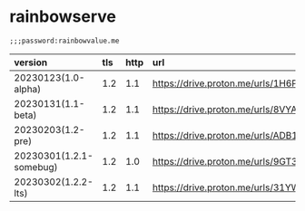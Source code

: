 # rainbowserve

```common-lisp
;;;password:rainbowvalue.me

```

|version|tls|http|url|md5|
|:---|:---|:---|:---|:--|
|20230123(1.0-alpha)|1.2|1.1|https://drive.proton.me/urls/1H6PEVJSXW#yPWLU0pCu3f9|"e778d210ec0c1a1c6e2135ba6209e5d1"|
|20230131(1.1-beta)|1.2|1.1|https://drive.proton.me/urls/8VYA8HZPZC#DVJ9wApeTEWc|"64dc953c31ac7d46ecd6a7480fe297b5"|
|20230203(1.2-pre)|1.2|1.1|https://drive.proton.me/urls/ADB1EFMY20#z8U40HuxIHNo|"04e2808815f90f1c050f63a1e8c74b00"|
|20230301(1.2.1-somebug)|1.2|1.0|https://drive.proton.me/urls/9GT3WTW8WG#mXjSptV5IFYZ|"af3d8a6bb2d6fe52c5bee5d01efe1795"|
|20230302(1.2.2-lts)|1.2|1.1|https://drive.proton.me/urls/31YWB6YHSC#VyTly8AQ27Sb|"b8bfb97aa0e03156d6735dd2921f0587"|
